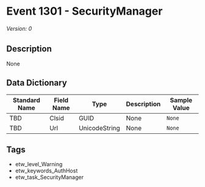 # Event 1301 - SecurityManager
###### Version: 0

## Description
None

## Data Dictionary
|Standard Name|Field Name|Type|Description|Sample Value|
|---|---|---|---|---|
|TBD|Clsid|GUID|None|`None`|
|TBD|Url|UnicodeString|None|`None`|

## Tags
* etw_level_Warning
* etw_keywords_AuthHost
* etw_task_SecurityManager